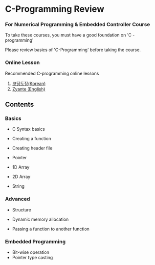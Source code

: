 # C-Programming Review



### For Numerical Programming &  Embedded Controller  Course

To take these courses,  you must have a good foundation on  'C -programming' 

Please review basics of 'C-Programming' before taking the course.    



### Online Lesson

Recommended  C-programming online lessons

1. [코딩도장(Korean)](https://dojang.io/course/view.php?id=2)
2. [Zyante (English)](https://zybooks.zyante.com)





## Contents

### Basics 


* C Syntax basics 

* Creating a function

* Creating header file

* Pointer

* 1D Array

* 2D Array

* String

  #### 

### Advanced

* Structure

* Dynamic memory allocation

* Passing a function to another function

  

### Embedded Programming

* Bit-wise operation
* Pointer type casting





